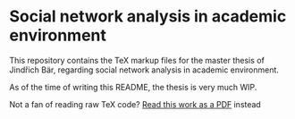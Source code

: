 # Social network analysis in academic environment

This repository contains the TeX markup files for the master thesis of Jindřich Bär, regarding social network analysis in academic environment.

As of the time of writing this README, the thesis is very much WIP. 

Not a fan of reading raw TeX code? [Read this work as a PDF](https://jindrich.bar/master-thesis/bar-social-network-analysis-in-academic-environment-2024.pdf) instead
